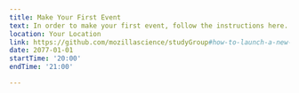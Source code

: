 ```yaml
---
title: Make Your First Event
text: In order to make your first event, follow the instructions here.
location: Your Location
link: https://github.com/mozillascience/studyGroup#how-to-launch-a-new-event
date: 2077-01-01
startTime: '20:00'
endTime: '21:00'

---
```

